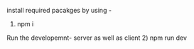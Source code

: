 install required pacakges by using -
1) npm i 

Run the developemnt-  server as well as client
2) npm run dev
